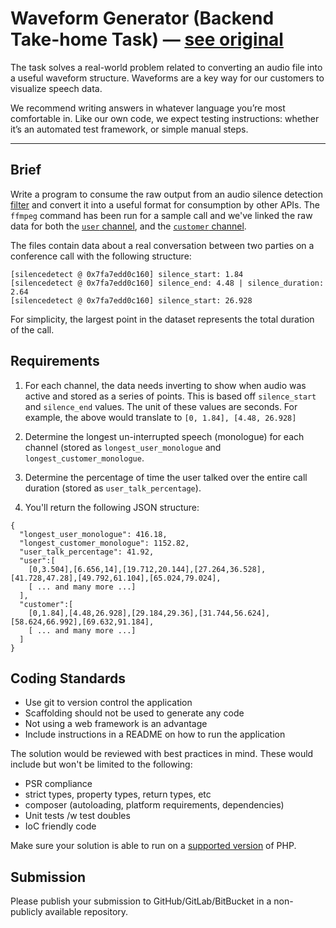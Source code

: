 # Waveform Generator (Backend Take-home Task) &mdash; [see original](https://raw.githubusercontent.com/jiminny/join-the-team/master/backend-task.md)

The task solves a real-world problem related to converting an audio file into a useful waveform structure. Waveforms are a key way for our customers to visualize speech data.

We recommend writing answers in whatever language you’re most comfortable in. Like our own code, we expect testing instructions: whether it’s an automated test framework, or simple manual steps.

---

## Brief

Write a program to consume the raw output from an audio silence detection [filter](https://ffmpeg.org/ffmpeg-filters.html#silencedetect) and convert it into a useful format for consumption by other APIs. The `ffmpeg` command has been run for a sample call and we've linked the raw data for both the [`user` channel](https://github.com/jiminny/join-the-team/blob/master/assets/user-channel.txt), and the [`customer` channel](https://github.com/jiminny/join-the-team/blob/master/assets/customer-channel.txt).

The files contain data about a real conversation between two parties on a conference call with the following structure:

```
[silencedetect @ 0x7fa7edd0c160] silence_start: 1.84
[silencedetect @ 0x7fa7edd0c160] silence_end: 4.48 | silence_duration: 2.64
[silencedetect @ 0x7fa7edd0c160] silence_start: 26.928
```

For simplicity, the largest point in the dataset represents the total duration of the call.

## Requirements

1. For each channel, the data needs inverting to show when audio was active and stored as a series of points. This is based off `silence_start` and `silence_end` values. The unit of these values are seconds.
For example, the above would translate to `[0, 1.84], [4.48, 26.928]`

2. Determine the longest un-interrupted speech (monologue) for each channel (stored as `longest_user_monologue` and `longest_customer_monologue`.

3. Determine the percentage of time the user talked over the entire call duration (stored as `user_talk_percentage`).

4. You'll return the following JSON structure:

```
{
  "longest_user_monologue": 416.18,
  "longest_customer_monologue": 1152.82,
  "user_talk_percentage": 41.92,
  "user":[
    [0,3.504],[6.656,14],[19.712,20.144],[27.264,36.528],[41.728,47.28],[49.792,61.104],[65.024,79.024],
    [ ... and many more ...]
  ],
  "customer":[
    [0,1.84],[4.48,26.928],[29.184,29.36],[31.744,56.624],[58.624,66.992],[69.632,91.184],
    [ ... and many more ...]
  ]
}
```

## Coding Standards

* Use git to version control the application
* Scaffolding should not be used to generate any code
* Not using a web framework is an advantage
* Include instructions in a README on how to run the application

The solution would be reviewed with best practices in mind. These would include but won't be limited to the following:

* PSR compliance
* strict types, property types, return types, etc
* composer (autoloading, platform requirements, dependencies)
* Unit tests /w test doubles
* IoC friendly code

Make sure your solution is able to run on a [supported version](https://www.php.net/supported-versions.php) of PHP.

## Submission

Please publish your submission to GitHub/GitLab/BitBucket in a non-publicly available repository.
